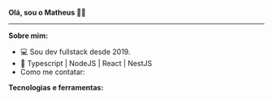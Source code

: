 **Olá, sou o Matheus 🐱‍👤**

* * *

**Sobre mim:**
- 💻 Sou dev fullstack desde 2019.
- 🧠 Typescript | NodeJS | React | NestJS
- Como me contatar: 


**Tecnologias e ferramentas:**
